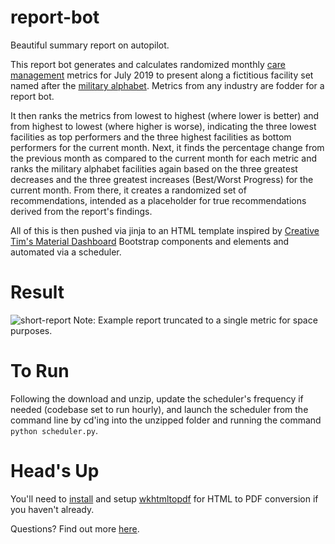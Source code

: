 # report-bot
Beautiful summary report on autopilot.

This report bot generates and calculates randomized monthly [care management](https://www.ahrq.gov/ncepcr/care/coordination/mgmt.html) metrics for July 2019 to present along a fictitious facility set named after the [military alphabet](https://en.wikipedia.org/wiki/NATO_phonetic_alphabet). Metrics from any industry are fodder for a report bot.

It then ranks the metrics from lowest to highest (where lower is better) and from highest to lowest (where higher is worse), indicating the three lowest facilities as top performers and the three highest facilities as bottom performers for the current month. Next, it finds the percentage change from the previous month as compared to the current month for each metric and ranks the military alphabet facilities again based on the three greatest decreases and the three greatest increases (Best/Worst Progress) for the current month. From there, it creates a randomized set of recommendations, intended as a placeholder for true recommendations derived from the report's findings. 

All of this is then pushed via jinja to an HTML template inspired by [Creative Tim's Material Dashboard](https://demos.creative-tim.com/material-dashboard/examples/dashboard.html) Bootstrap components and elements and automated via a scheduler.

# Result 
![short-report](https://user-images.githubusercontent.com/90014766/131937347-d7834cd2-fc10-4c55-aa53-1f0d015678a4.png)
Note: Example report truncated to a single metric for space purposes.

# To Run
Following the download and unzip, update the scheduler's frequency if needed (codebase set to run hourly), and launch the scheduler from the command line by cd'ing into the unzipped folder and running the command  `python scheduler.py`.

# Head's Up
You'll need to [install](https://wkhtmltopdf.org/downloads.html) and setup [wkhtmltopdf](https://github.com/wkhtmltopdf/wkhtmltopdf) for HTML to PDF conversion if you haven't already.

Questions? Find out more [here](https://www.beccamayers.com).
